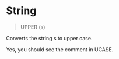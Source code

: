 # String

> UPPER (s)

Converts the string s to upper case.

Yes, you should see the comment in UCASE.
